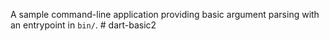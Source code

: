 A sample command-line application providing basic argument parsing with an entrypoint in `bin/`.
#   d a r t - b a s i c 2  
 